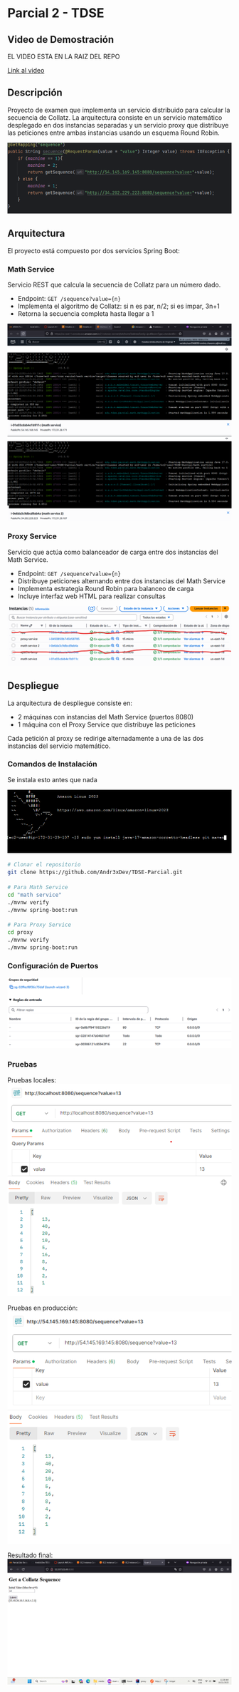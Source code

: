 # Parcial 2 - TDSE

## Video de Demostración

EL VIDEO ESTA EN LA RAIZ DEL REPO

[Link al video](video.mp4)

## Descripción

Proyecto de examen que implementa un servicio distribuido para calcular la secuencia de Collatz. La arquitectura consiste en un servicio matemático desplegado en dos instancias separadas y un servicio proxy que distribuye las peticiones entre ambas instancias usando un esquema Round Robin.

![Arquitectura del Sistema](media/Dual.png)

## Arquitectura

El proyecto está compuesto por dos servicios Spring Boot:

### Math Service

Servicio REST que calcula la secuencia de Collatz para un número dado.

- Endpoint: `GET /sequence?value={n}`
- Implementa el algoritmo de Collatz: si n es par, n/2; si es impar, 3n+1
- Retorna la secuencia completa hasta llegar a 1

![Math Service Instancia 1](media/math%20sevice%201.png)
![Math Service Instancia 2](media/math%20service%202.png)

### Proxy Service

Servicio que actúa como balanceador de carga entre dos instancias del Math Service.

- Endpoint: `GET /sequence?value={n}`
- Distribuye peticiones alternando entre dos instancias del Math Service
- Implementa estrategia Round Robin para balanceo de carga
- Incluye interfaz web HTML para realizar consultas

![Instancias Configuradas](media/instances.png)

## Despliegue

La arquitectura de despliegue consiste en:

- 2 máquinas con instancias del Math Service (puertos 8080)
- 1 máquina con el Proxy Service que distribuye las peticiones

Cada petición al proxy se redirige alternadamente a una de las dos instancias del servicio matemático.

### Comandos de Instalación

Se instala esto antes que nada

![Comando de Instalación](media/instalation%20command.png)

```bash
# Clonar el repositorio
git clone https://github.com/Andr3xDev/TDSE-Parcial.git

# Para Math Service
cd "math service"
./mvnw verify
./mvnw spring-boot:run

# Para Proxy Service
cd proxy
./mvnw verify
./mvnw spring-boot:run
```

### Configuración de Puertos

![Puertos Configurados](media/ports.png)

### Pruebas

Pruebas locales:
![Prueba con Postman](media/postman.png)

Pruebas en producción:
![Prueba con Postman Desplegado](media/postman%20deplegado.png)

Resultado final:
![Sistema Funcionando](media/Final%20functional.png)